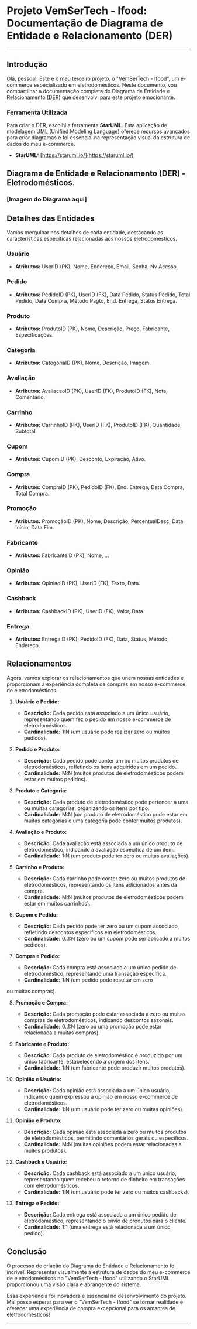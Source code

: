 # Projeto VemSerTech - Ifood: Documentação de Diagrama de Entidade e Relacionamento (DER) #

---

## Introdução

Olá, pessoal! Este é o meu terceiro projeto, o "VemSerTech - Ifood", um e-commerce especializado em eletrodomésticos. Neste documento, vou compartilhar a documentação completa do Diagrama de Entidade e Relacionamento (DER) que desenvolvi para este projeto emocionante.

### Ferramenta Utilizada

Para criar o DER, escolhi a ferramenta **StarUML**. Esta aplicação de modelagem UML (Unified Modeling Language) oferece recursos avançados para criar diagramas e foi essencial na representação visual da estrutura de dados do meu e-commerce.

- **StarUML:** [https://staruml.io/](https://staruml.io/)

## Diagrama de Entidade e Relacionamento (DER) - Eletrodomésticos.

### [Imagem do Diagrama aqui]

## Detalhes das Entidades

Vamos mergulhar nos detalhes de cada entidade, destacando as características específicas relacionadas aos nossos eletrodomésticos.

### Usuário
- **Atributos:** UserID (PK), Nome, Endereço, Email, Senha, Nv Acesso.

### Pedido
- **Atributos:** PedidoID (PK), UserID (FK), Data Pedido, Status Pedido, Total Pedido, Data Compra, Método Pagto, End. Entrega, Status Entrega.

### Produto
- **Atributos:** ProdutoID (PK), Nome, Descrição, Preço, Fabricante, Especificações.

### Categoria
- **Atributos:** CategoriaID (PK), Nome, Descrição, Imagem.

### Avaliação
- **Atributos:** AvaliacaoID (PK), UserID (FK), ProdutoID (FK), Nota, Comentário.

### Carrinho
- **Atributos:** CarrinhoID (PK), UserID (FK), ProdutoID (FK), Quantidade, Subtotal.

### Cupom
- **Atributos:** CupomID (PK), Desconto, Expiração, Ativo.

### Compra
- **Atributos:** CompraID (PK), PedidoID (FK), End. Entrega, Data Compra, Total Compra.

### Promoção
- **Atributos:** PromoçãoID (PK), Nome, Descrição, PercentualDesc, Data Início, Data Fim.

### Fabricante
- **Atributos:** FabricanteID (PK), Nome, ...

### Opinião
- **Atributos:** OpiniaoID (PK), UserID (FK), Texto, Data.

### Cashback
- **Atributos:** CashbackID (PK), UserID (FK), Valor, Data.

### Entrega
- **Atributos:** EntregaID (PK), PedidoID (FK), Data, Status, Método, Endereço.

## Relacionamentos

Agora, vamos explorar os relacionamentos que unem nossas entidades e proporcionam a experiência completa de compras em nosso e-commerce de eletrodomésticos.

1. **Usuário e Pedido:**
   - **Descrição:** Cada pedido está associado a um único usuário, representando quem fez o pedido em nosso e-commerce de eletrodomésticos.
   - **Cardinalidade:** 1:N (um usuário pode realizar zero ou muitos pedidos).

2. **Pedido e Produto:**
   - **Descrição:** Cada pedido pode conter um ou muitos produtos de eletrodomésticos, refletindo os itens adquiridos em um pedido.
   - **Cardinalidade:** M:N (muitos produtos de eletrodomésticos podem estar em muitos pedidos).

3. **Produto e Categoria:**
   - **Descrição:** Cada produto de eletrodoméstico pode pertencer a uma ou muitas categorias, organizando os itens por tipo.
   - **Cardinalidade:** M:N (um produto de eletrodoméstico pode estar em muitas categorias e uma categoria pode conter muitos produtos).

4. **Avaliação e Produto:**
   - **Descrição:** Cada avaliação está associada a um único produto de eletrodoméstico, indicando a avaliação específica de um item.
   - **Cardinalidade:** 1:N (um produto pode ter zero ou muitas avaliações).

5. **Carrinho e Produto:**
   - **Descrição:** Cada carrinho pode conter zero ou muitos produtos de eletrodomésticos, representando os itens adicionados antes da compra.
   - **Cardinalidade:** M:N (muitos produtos de eletrodomésticos podem estar em muitos carrinhos).

6. **Cupom e Pedido:**
   - **Descrição:** Cada pedido pode ter zero ou um cupom associado, refletindo descontos específicos em eletrodomésticos.
   - **Cardinalidade:** 0..1:N (zero ou um cupom pode ser aplicado a muitos pedidos).

7. **Compra e Pedido:**
   - **Descrição:** Cada compra está associada a um único pedido de eletrodoméstico, representando uma transação específica.
   - **Cardinalidade:** 1:N (um pedido pode resultar em zero

 ou muitas compras).

8. **Promoção e Compra:**
   - **Descrição:** Cada promoção pode estar associada a zero ou muitas compras de eletrodomésticos, indicando descontos sazonais.
   - **Cardinalidade:** 0..1:N (zero ou uma promoção pode estar relacionada a muitas compras).

9. **Fabricante e Produto:**
   - **Descrição:** Cada produto de eletrodoméstico é produzido por um único fabricante, estabelecendo a origem dos itens.
   - **Cardinalidade:** 1:N (um fabricante pode produzir muitos produtos).

10. **Opinião e Usuário:**
    - **Descrição:** Cada opinião está associada a um único usuário, indicando quem expressou a opinião em nosso e-commerce de eletrodomésticos.
    - **Cardinalidade:** 1:N (um usuário pode ter zero ou muitas opiniões).

11. **Opinião e Produto:**
    - **Descrição:** Cada opinião está associada a zero ou muitos produtos de eletrodomésticos, permitindo comentários gerais ou específicos.
    - **Cardinalidade:** M:N (muitas opiniões podem estar relacionadas a muitos produtos).

12. **Cashback e Usuário:**
    - **Descrição:** Cada cashback está associado a um único usuário, representando quem recebeu o retorno de dinheiro em transações com eletrodomésticos.
    - **Cardinalidade:** 1:N (um usuário pode ter zero ou muitos cashbacks).

13. **Entrega e Pedido:**
    - **Descrição:** Cada entrega está associada a um único pedido de eletrodoméstico, representando o envio de produtos para o cliente.
    - **Cardinalidade:** 1:1 (uma entrega está relacionada a um único pedido).

## Conclusão

O processo de criação do Diagrama de Entidade e Relacionamento foi incrível! Representar visualmente a estrutura de dados do meu e-commerce de eletrodomésticos no "VemSerTech - Ifood" utilizando o StarUML proporcionou uma visão clara e abrangente do sistema.

Essa experiência foi inovadora e essencial no desenvolvimento do projeto. Mal posso esperar para ver o "VemSerTech - Ifood" se tornar realidade e oferecer uma experiência de compra excepcional para os amantes de eletrodomésticos!

--- 
